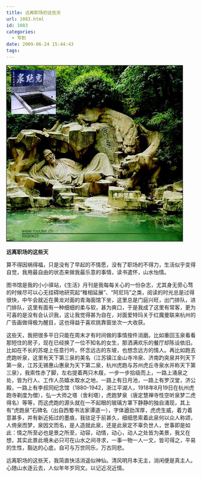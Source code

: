 ```yaml
---
title: 远离职场的这些天
url: 1083.html
id: 1083
categories:
  - 写到
date: 2009-06-24 15:44:43
tags:
---
```


![](/images/attachments/month_0906/b2009624154343.jpg)  
  

**远离职场的这些天**

  
算不得因祸得福，只是没有了早起的不情愿，没有了职场的不得力，生活似乎变得自觉，我用最自由的状态来做我最乐意的事情，读书遣怀，山水怡情。  
  
图书馆是我的小小驿站，《生活》月刊是我每每关心的一份杂志，尤其身无旁心骛的时候尽可以心无挂碍地研究起“稚相延展”、“阿尼玛”之类，阅读的时光总是过得很快，中午会就近在黄龙对面的青海面馆下坐，这里总是门庭兴旺，出门排队，进门排队，这里有面有一种细细的柔与软，甚为爽口，于是我成了这里有常客，更为可喜的是没有会认识我，这让我觉得甚为自在，对面爱特玛关于红魔曼联来杭州的广告画做得极为醒目，这也得益于喜欢挑靠窗坐次一大收获。  
  
这些天，我把很多平日只能在周末才有时间做的事情按件消磨。比如重回玉泉看看那短住的房子，现在已经换了一位不知名的女生，那洒满欢乐的餐厅却陈设依旧。比如在不长的苏堤上任意行吟，怀念远古的东坡，也想念远方的情人。再比如跑去虎跑听泉，这里有天下第三泉的美名（江苏镇江金山寺冷泉、济南趵突泉并列天下第一泉，江苏无锡惠山惠泉为天下第二泉，杭州虎跑与苏州虎丘寺泉水并称天下第三泉），我索性赤了脚，左右提着两只木屐，一步一步拾级而上，一路上涌泉之处，皆为行人、工作人员嬉水取水之地，一路上有日月池，一路上有罗汉堂，济公殿，一路上有李叔同纪念馆（1880-1942，浙江平湖人，1918年8月19日在杭州虎跑寺剃度为僧），弘一大师之塔（舍利塔），虎跑梦泉（唐定慧禅寺性空听泉梦二虎得名）等等，而这虎跑的源头就在一不起眼的玻璃方罩下静静的独自涌现，其上有“虎跑泉”石碑名（出自西蜀书法家谭道一），字体遒劲浑厚，虎虎生威，着力着意甚多，并有新近拓过的墨痕，我驻足于前甚久，细细思索着此泉何以众人称颂，人倚泉而梦，泉因文而名，是人造就此泉，还是此泉定不辜负世人，世事即是如此：情之所至必也是景之所至，动容，动情，动心，动人之处皆为美景，我又在想，其实此景此境未必只可在山水之间寻求，一事一物一人一文，皆可得之，平易的生性，豁达的心底，自可与万世同乐，万古同悲。  
  
远离职场的这些天，我简直快活消遥似神仙。清风明月本无主，消闲便是真主人。心随山水逐云去，人似年年岁同文。以记近况近情。